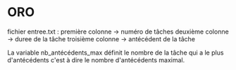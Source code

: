 # ORO

fichier entree.txt : première colonne -> numéro de tâches
                    deuxième colonne -> duree de la tâche
                    troisième colonne -> antécédent de la tâche

La variable nb_antécédents_max définit le nombre de la tâche qui a le plus d'antécédents c'est à dire le nombre d'antécédents maximal.